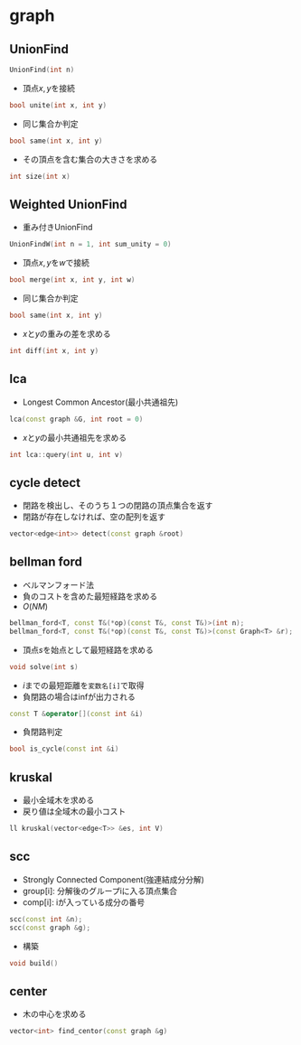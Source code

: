# graph

## UnionFind
```cpp
UnionFind(int n)
```
- 頂点$x,y$を接続
```cpp
bool unite(int x, int y)
```
- 同じ集合か判定
```cpp
bool same(int x, int y)
```
- その頂点を含む集合の大きさを求める
```cpp
int size(int x)
```

## Weighted UnionFind
- 重み付きUnionFind
```cpp
UnionFindW(int n = 1, int sum_unity = 0)
```
- 頂点$x,y$を$w$で接続
```cpp
bool merge(int x, int y, int w)
```
- 同じ集合か判定
```cpp
bool same(int x, int y)
```
- $x$と$y$の重みの差を求める
```cpp
int diff(int x, int y)
```

## lca
- Longest Common Ancestor(最小共通祖先)
```cpp
lca(const graph &G, int root = 0)
```
- $x$と$y$の最小共通祖先を求める
```cpp
int lca::query(int u, int v)
```

## cycle detect
- 閉路を検出し、そのうち１つの閉路の頂点集合を返す
- 閉路が存在しなければ、空の配列を返す
```cpp
vector<edge<int>> detect(const graph &root)
```

## bellman ford
- ベルマンフォード法
- 負のコストを含めた最短経路を求める
- $O(NM)$
```cpp
bellman_ford<T, const T&(*op)(const T&, const T&)>(int n);
bellman_ford<T, const T&(*op)(const T&, const T&)>(const Graph<T> &r);
```
- 頂点$s$を始点として最短経路を求める
```cpp
void solve(int s)
```
- $i$までの最短距離を`変数名[i]`で取得
- 負閉路の場合はinfが出力される
```cpp
const T &operator[](const int &i)
```
- 負閉路判定
```cpp
bool is_cycle(const int &i)
```

## kruskal
- 最小全域木を求める
- 戻り値は全域木の最小コスト
```cpp
ll kruskal(vector<edge<T>> &es, int V)
```

## scc
- Strongly Connected Component(強連結成分分解)
- group[i]: 分解後のグループiに入る頂点集合
- comp[i]: iが入っている成分の番号
```cpp
scc(const int &n);
scc(const graph &g);
```
- 構築
```cpp
void build()
```

## center
- 木の中心を求める
```cpp
vector<int> find_centor(const graph &g)
```
